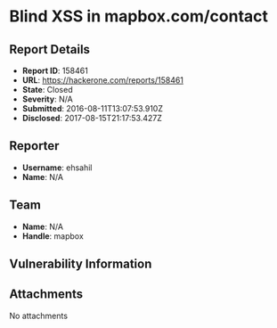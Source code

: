 # Blind XSS in mapbox.com/contact

## Report Details
- **Report ID**: 158461
- **URL**: https://hackerone.com/reports/158461
- **State**: Closed
- **Severity**: N/A
- **Submitted**: 2016-08-11T13:07:53.910Z
- **Disclosed**: 2017-08-15T21:17:53.427Z

## Reporter
- **Username**: ehsahil
- **Name**: N/A

## Team
- **Name**: N/A
- **Handle**: mapbox

## Vulnerability Information


## Attachments
No attachments
